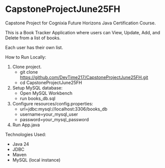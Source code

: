 # CapstoneProjectJune25FH

Capstone Project for Cognixia Future Horizons Java Certification Course.

This is a Book Tracker Application where users can View, Update, Add, and Delete from a list of books.

Each user has their own list.

How to Run Locally:
1. Clone project.
   * git clone https://github.com/DevTime217/CapstoneProjectJune25FH.git
   * cd CapstoneProjectJune25FH
3. Setup MySQL database:
   * Open MySQL Workbench
   * run books_db.sql
4. Configure resources/config.properties:
   * url=jdbc:mysql://localhost:3306/books_db
   * username=your_mysql_user
   * password=your_mysql_password
5. Run App.java

Technologies Used:
* Java 24
* JDBC
* Maven
* MySQL (local instance)
